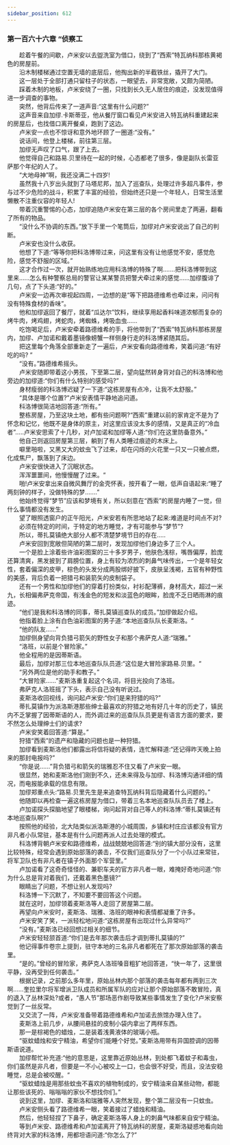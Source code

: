 ```yaml
---
sidebar_position: 612
---
```

### 第一百六十六章 “侦察工  


　　趁着午餐的间歇，卢米安以去盥洗室为借口，绕到了“西索”特瓦纳科那栋黄褐色的房屋前。  
　　沿木制楼梯通过空置无墙的底层后，他掏出新的半截铁丝，撬开了大门。  
　　这一层处于全部打通只留柱子的状态，一眼望去，非常宽敞，又颇为简陋。  
　　踩着木制的地板，卢米安绕了一圈，只找到长久无人居住的痕迹，没发现值得进一步调查的事物。  
　　突然，他背后传来了一道声音:“这里有什么问题?”  
　　这声音来自加缪.卡斯蒂亚，他从餐厅窗口看见卢米安进入特瓦纳科重建起来的房屋后，也找借口离开餐桌，跑到了这边。  
　　卢米安一点也不惊讶和意外地环顾了一圈道:“没有。”  
　　说话间，他登上楼梯，前往第三层。  
　　加缪无声叹了口气，跟了上去。  
　　他觉得自己和路易.贝里待在一起的时候，心态都老了很多，像是副队长雷亚萨那个年纪的人了。  
　　“大地母神”啊，我还没满二十四岁!  
　　虽然我十八岁出头就到了马塔尼邦，加入了巡查队，处理过许多超凡事件，参与过不少危险的战斗，积累了丰富的经验，但始终还只是一个年轻人，日常生活里懒散不注重仪容的年轻人!  
　　带着沉重警惕的心态，加缪追随卢米安在第三层的各个房间里走了两遍，翻看了所有的物品。  
　　“没什么不协调的东西。”放下手里一个笔筒后，加缪对卢米安说出了自己的判断。  
　　卢米安也没什么收获。  
　　他想了下道:“等等你把科洛博带过来，问这里有没有让他感觉不安，感觉危险，感觉不舒服的区域。”  
　　这才合作过一次，就开始熟练地应用科洛博的特殊了啊.……把科洛博带到这里来......怎么有种警察总局的警官让某某警员把警犬牵过来的感觉……加缪腹诽了几句，点了下头道:“好的。”  
　　卢米安一边再次审视起四周，一边想的是“等下把路德维希也牵过来，问问有没有特殊食材的香味”。  
　　他和加缪返回了餐厅，就着“瓜达尔”饮料，继续享用起香料味道浓郁而复杂的烤牛肉，烤鸡翅，烤蛇肉，烤蜘蛛，烤吸血虫......  
　　吃饱喝足后，卢米安牵着路德维希的手，将他带到了“西索”特瓦纳科那栋房屋内，加缪、卢加诺和戴着墨镜像螃蟹一样侧身行走的科洛博紧随其后。  
　　把这里每个角落全部重新走了一遍后，卢米安看向路德维希，笑着问道:“有好吃的吗? ”  
　　“没有。”路德维希摇头。  
　　卢米安随即带着这小男孩，下至第二层，望向猛然转身背对自己的科洛博和他旁边的加缪道:“你们有什么特别的感受吗?”  
　　身材瘦弱的科洛博迟疑了一下道:“这栋房屋有点冷，让我不太舒服。”  
　　“具体是哪个位置?”卢米安表情平静地追问道。  
　　科洛博很简洁地回答道:“所有。”  
　　整栋房屋，乃至这块土地，都有些问题啊?“西索”重建以前的家肯定不是为了怀念和记忆，他既不是身体的原主，对这里应该没太多的感情，又是真正的“冷血者”.....卢米安思索了十几秒，对卢加诺和加缪等人道:“你们在这里防备意外。”  
　　他自己则返回房屋第三层，躺到了有人类睡过痕迹的木床上。  
　　噼里啪啦，又黑又大的蚊虫飞了过来，却在闪烁的火花里一只又一只被点燃，化成焦尸，飘落到了床边。  
　　卢米安很快进入了沉眠状态。  
　　浑浑噩噩间，他慢慢醒了过来。“  
　　啪!卢米安拿出来自微风舞厅的金壳怀表，按开看了一眼，低声自语起来:“睡了两刻钟的样子，没做特殊的梦…….”  
　　他始终觉得“梦节”应该和梦境有关，所以刻意在“西索”的房屋内睡了一觉，但什么事情都没有发生。  
　　望了眼照透窗户的正午阳光，卢米安若有所思地站了起来:难道是时间点不对?  
　　必须在特定的时间，于特定的地方睡觉，才有可能参与“梦节”?  
　　所以，蒂扎莫镇绝大部分人都不清楚梦境节日的存在.....  
　　卢米安回到宽敞但简陋的第二层时，发现加缪他们身边多了三个人。  
　　一个是脸上涂着些许油彩图案的三十多岁男子，他肤色浅棕，嘴唇偏厚，脸庞还算清爽，黑发披到了肩膀位置，身上有较为浓烈的刺鼻气味传出，一个是年轻女性，套着偏深的皮甲，棕色的头发分成两股绑好披下，皮肤呈浅褐，五官有种野性的美感，背后负着一把猎弓和装箭矢的皮制袋子。  
　　还有一个男性和加缪他们的穿着打扮类似，衬衫配薄裤，身材高大，超过一米九，长相偏弗萨克帝国，有浅金色的短发和淡蓝色的眼眸，脸庞不乏日晒雨淋的痕迹。  
　　“他们是我和科洛博的同事，蒂扎莫镇巡查队的成员。”加缪做起介绍。  
　　他指着脸上涂有白色油彩图案的男子道:“本地巡查队队长麦斯洛。“  
　　“他的队友……”  
　　加缪侧身望向背负猎弓箭矢的野性女子和那个弗萨克人道:“瑞雅。”  
　　“洛班，以前是个冒险家。”  
　　他全程用的是因蒂斯语。  
　　最后，加缪对那三位本地巡查队队员道:“这位是大冒险家路易.贝里。“  
　　“另外两位是他的助手和教子。”  
　　“大冒险家……”麦斯洛重复起这个名词，将目光投向了洛班。  
　　弗萨克人洛班摇了下头，表示自己没有听说过。  
　　麦斯洛收回视线，询问起卢米安:“你们是来狩猎的吗?”  
　　蒂扎莫镇作为派洛斯港那些绅士最喜欢的狩猎之地有好几十年的历史了，镇民内不乏掌握了因蒂斯语的人，而外调过来的巡查队队员更是有语言方面的要求，要不然怎么处理绅士们的请求?  
　　卢米安笑着回答道:“算是。”  
　　狩猎“西索”的遗产和隐藏的问题也是一种狩猎。  
　　加缪看到麦斯洛他们都露出将信将疑的表情，连忙解释道:“还记得昨天晚上拍来的那封电报吗?”  
　　“你是说……”背负猎弓和箭矢的瑞雅忍不住又看了卢米安一眼。  
　　很显然，她和麦斯洛他们刚到不久，还未来得及与加缪、科洛博沟通详细的情况，而电报能承载的信息有限。  
　　加缪郑重点头:“路易.贝里先生是来追查特瓦纳科背后隐藏着什么问题的。”  
　　他随即以再检查一遍这栋房屋为借口，带着三名本地巡查队队员去了楼上。  
　　卢加诺探头探脑地望了眼楼梯，询问起背对自己等人的科洛博:“蒂扎莫镇还有本地巡查队啊?”  
　　按照他的经验，北大陆类似派洛斯港的小城周围，乡镇和村庄应该都没有官方非凡者小队常驻，基本是有什么问题再派人过去处理的模式。  
　　科洛博背朝卢米安和路德维希，战战兢兢地回答道:“别的镇大部分没有，这里比较特殊，经常会遇到原始部落的袭击，不仅我们巡查队分了一个小队过来常驻，将军卫队也有非凡者在镇子外面那个军营里。”  
　　卢加诺看了这奇奇怪怪的、兼职车夫的官方非凡者一眼，难掩好奇地问道:“你为什么总是背对着我们，还戴着黑色墨镜?”  
　　眼睛出了问题，不想让别人发现吗?  
　　科洛博一下沉默了，不知要不要回答这个问题。  
　　就在这时，加缪领着麦斯洛等人走回了房屋第二层。  
　　再望向卢米安时，麦斯洛、瑞雅、洛班的眼神和表情都凝重了许多。  
　　卢米安笑了笑，一派轻松地问道:“这栋房屋有出现过什么异常吗?”  
　　“没有。”麦斯洛已经回想过相关的细节。  
　　卢米安轻轻颔首道:“你们是去年那次袭击后才调到蒂扎莫镇的?”  
　　他记得事件卷宗上提到，驻守本地的三名非凡者都死在了那次原始部落的袭击里。  
　　“是的。”曾经的冒险家，弗萨克人洛班嗓音粗犷地回答道，“快一年了，这里很平静，没再受到任何袭击。”  
　　根据记录，之前那么多年里，原始丛林内那个部落的袭击每年都有两到三次啊..….奎拉里尔将军增派卫队成员和所属军队的应对让那个原始部落不敢冒险，真的退入了丛林深处?或者，“愚人节”那场恶作剧导致某些事情发生了变化?卢米安察觉到了一丝反常。  
　　又交流了一阵，卢米安准备带着路德维希和卢加诺去旅馆办理入住了。  
　　麦斯洛上前几步，从腰间悬挂的皮制小袋内拿出了两样东西。  
　　那一是棕褐色的蜡烛，二是装着浅黄液体的玻璃小瓶。  
　　“驱蚊蜡烛和安宁精油，希望你们能睡个好觉。”麦斯洛用带有异国腔调的因蒂斯语说道。  
　　加缪帮忙补充道:“他的意思是，这里靠近原始丛林，到处都飞着蚊子和毒虫，你们虽然是非凡者，但要是一不小心被咬上一口，也会很不好受，而且，没法安稳睡觉，总是会被咬醒。“  
　　“驱蚊蜡烛是用那些蚊虫不喜欢的植物制成的，安宁精油来自某些动物，都能让那些该死的、嗡嗡嗡的家伙不想找你们。”  
　　说到这里，加缪、麦斯洛和瑞雅等人突然发现，整个第二层没有一只蚊虫。  
　　卢米安侧头看了路德维希一眼，笑着接过了蜡烛和精油。  
　　然后，他轻轻捏了下鼻子，确定麦斯洛等人身上的刺鼻气味都来自安宁精油。  
　　等到卢米安、路德维希和卢加诺离开了特瓦纳科的房屋，麦斯洛疑惑地看向始终背对大家的科洛博，用都坦语问道:“你怎么了?”  
